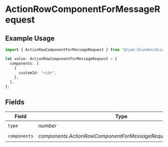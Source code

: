 # ActionRowComponentForMessageRequest

## Example Usage

```typescript
import { ActionRowComponentForMessageRequest } from "@ryan.blunden/discord-sdk/models/components";

let value: ActionRowComponentForMessageRequest = {
  components: [
    {
      customId: "<id>",
    },
  ],
};
```

## Fields

| Field                                                        | Type                                                         | Required                                                     | Description                                                  |
| ------------------------------------------------------------ | ------------------------------------------------------------ | ------------------------------------------------------------ | ------------------------------------------------------------ |
| `type`                                                       | *number*                                                     | :heavy_check_mark:                                           | N/A                                                          |
| `components`                                                 | *components.ActionRowComponentForMessageRequestComponents*[] | :heavy_check_mark:                                           | N/A                                                          |